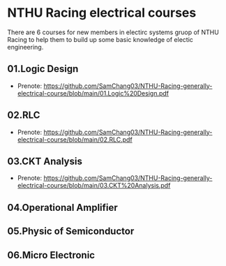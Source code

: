 # NTHU Racing electrical courses
There are 6 courses for new members in electirc systems gruop of NTHU Racing to help them to build up some basic knowledge of electic engineering.

## 01.Logic Design
- Prenote: https://github.com/SamChang03/NTHU-Racing-generally-electrical-course/blob/main/01.Logic%20Design.pdf
## 02.RLC
- Prenote: https://github.com/SamChang03/NTHU-Racing-generally-electrical-course/blob/main/02.RLC.pdf
## 03.CKT Analysis
- Prenote: https://github.com/SamChang03/NTHU-Racing-generally-electrical-course/blob/main/03.CKT%20Analysis.pdf
## 04.Operational Amplifier
## 05.Physic of Semiconductor
## 06.Micro Electronic

